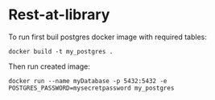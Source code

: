 # Rest-at-library

To run first buil postgres docker image with required tables:

```shell
docker build -t my_postgres .
```

Then run created image:

```shell
docker run --name myDatabase -p 5432:5432 -e POSTGRES_PASSWORD=mysecretpassword my_postgres
```
